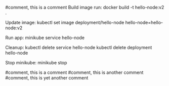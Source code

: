 #comment, this is a comment
Build image run: 
  docker build -t hello-node:v2 .

Update image:
  kubectl set image deployment/hello-node hello-node=hello-node:v2
  
Run app:
  minikube service hello-node
  
Cleanup:
  kubectl delete service hello-node
  kubectl delete deployment hello-node

Stop minikube:
  minikube stop
  
#comment, this is a comment
#comment, this is another comment
#comment, this is yet another comment

